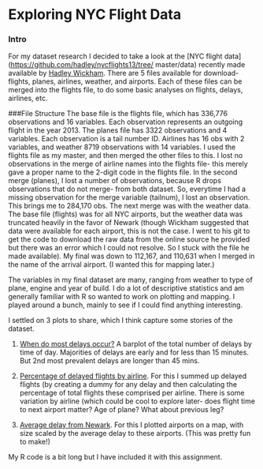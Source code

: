 # Exploring NYC Flight Data

### Intro 
For my dataset research I decided to take a look at the [NYC flight data](https://github.com/hadley/nycflights13/tree/ master/data) recently made available by [Hadley Wickham](https://github.com/hadley). There are 5 files available for download- flights, planes, airlines, weather, and airports. Each of these files can be merged into the flights file, to do some basic analyses on flights, delays, airlines, etc.

###File Structure 
The base file is the flights file, which has 336,776 observations and 16 variables. Each observation represents an outgoing flight in the year 2013. The planes file has 3322 observations and 4 variables. Each observation is a tail number ID. Airlines has 16 obs with 2 variables, and weather 8719 observations with 14 variables. I used the flights file as my master, and then merged the other files to this. I lost no observations in the merge of airline names into the flights file- this merely gave a proper name to the 2-digit code in the flights file. In the second merge (planes), I lost a number of observations, because R drops observations that do not merge- from both dataset. So, everytime I had a missing observation for the merge variable (tailnum), I lost an observation. This brings me to 284,170 obs. The next merge was with the weather data. The base file (flights) was for all NYC airports, but the weather data was truncated heavily in the favor of Newark (though Wickham suggested that data were available for each airport, this is not the case. I went to his git to get the code to download the raw data from the online source he provided but there was an error which I could not resolve. So I stuck with the file he made available). My final was down to 112,167, and 110,631 when I merged in the name of the arrival airport. (I wanted this for mapping later.)

The variables in my final dataset are many, ranging from weather to type of plane, engine and year of build. I do a lot of descriptive statistics and am generally familiar with R so wanted to work on plotting and mapping. I played around a bunch, mainly to see if I could find anything interesting. 

I settled on 3 plots to share, which I think capture some stories of the dataset.

1. [When do most delays occur?](https://drive.google.com/file/d/0BwxUT8SYM0VBX181dmVwSGpMblk/edit?usp=sharing) A barplot of the total number of delays
by time of day. Majorities of delays are early and for less than 15
minutes. But 2nd most prevalent delays are longer than 45 mins.

2. [Percentage of delayed flights by airline](https://drive.google.com/file/d/0BwxUT8SYM0VBUEhrTXdfWWVRME0/edit?usp=sharing). For this I summed up delayed flights (by creating a dummy for any delay and then calculating the percentage of total flights these comprised per airline. There is some variation by airline (which could be cool to explore later- does flight time to next airport matter? Age of plane? What about previous leg?

3. [Average delay from Newark](https://drive.google.com/file/d/0BwxUT8SYM0VBdnIwbDdMV3Z3N2c/edit?usp=sharing). For this I plotted airports on a map, with size scaled by the average delay to these airports. (This was pretty fun to make!)

My R code is a bit long but I have included it with this assignment. 


